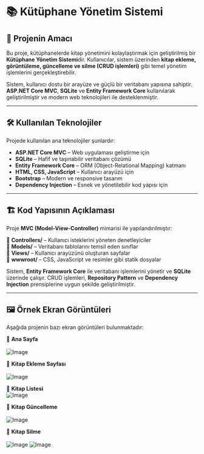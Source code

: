 # 📚 Kütüphane Yönetim Sistemi

## 🎯 Projenin Amacı  
Bu proje, kütüphanelerde kitap yönetimini kolaylaştırmak için geliştirilmiş bir **Kütüphane Yönetim Sistemi**dir. Kullanıcılar, sistem üzerinden **kitap ekleme, görüntüleme, güncelleme ve silme (CRUD işlemleri)** gibi temel yönetim işlemlerini gerçekleştirebilir.  

Sistem, kullanıcı dostu bir arayüze ve güçlü bir veritabanı yapısına sahiptir. **ASP.NET Core MVC**, **SQLite** ve **Entity Framework Core** kullanılarak geliştirilmiştir ve modern web teknolojileri ile desteklenmiştir.

---

## 🛠 Kullanılan Teknolojiler  
Projede kullanılan ana teknolojiler şunlardır:  

- **ASP.NET Core MVC** – Web uygulaması geliştirme için  
- **SQLite** – Hafif ve taşınabilir veritabanı çözümü  
- **Entity Framework Core** – ORM (Object-Relational Mapping) katmanı  
- **HTML, CSS, JavaScript** – Kullanıcı arayüzü için  
- **Bootstrap** – Modern ve responsive tasarım  
- **Dependency Injection** – Esnek ve yönetilebilir kod yapısı için  

---

## 🏗 Kod Yapısının Açıklaması  
Proje **MVC (Model-View-Controller)** mimarisi ile yapılandırılmıştır:  

📂 **Controllers/** – Kullanıcı isteklerini yöneten denetleyiciler  
📂 **Models/** – Veritabanı tablolarını temsil eden sınıflar  
📂 **Views/** – Kullanıcı arayüzünü oluşturan sayfalar  
📂 **wwwroot/** – CSS, JavaScript ve resimler gibi statik dosyalar  

Sistem, **Entity Framework Core** ile veritabanı işlemlerini yönetir ve **SQLite** üzerinde çalışır. CRUD işlemleri, **Repository Pattern** ve **Dependency Injection** prensiplerine uygun şekilde geliştirilmiştir.

---

## 🖼 Örnek Ekran Görüntüleri  
Aşağıda projenin bazı ekran görüntüleri bulunmaktadır:  

🔹 **Ana Sayfa**  
<br>
![Image](https://github.com/user-attachments/assets/2538fb8f-122c-46e8-a4c7-fb7d4a1d99a8) 
<br>

🔹 **Kitap Ekleme Sayfası**  
<br>
![Image](https://github.com/user-attachments/assets/02d45808-7290-404f-becd-d7cc439798c6)
<br>

🔹 **Kitap Listesi** 
<br>
![Image](https://github.com/user-attachments/assets/657f6fc4-a836-49d7-9f16-07a60e0349ff) 
<br>

🔹 **Kitap Güncelleme**  
<br>
![Image](https://github.com/user-attachments/assets/46d894e5-b3d2-4397-8bce-5de3a2fa4543) 
<br>

🔹 **Kitap Silme**  
<br>
![Image](https://github.com/user-attachments/assets/cbf52435-2036-4961-8cce-33fd22ec2fe6) 
![Image](https://github.com/user-attachments/assets/a78ea43f-0d1d-49b8-8c0f-7f390d60f6f9)

